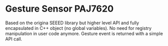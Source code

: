 # Gesture Sensor PAJ7620

Based on the origina SEEED library but higher level API and fully encapsulated in C++ object (no global variables). 
No need for registry manipulation in user code anymore.
Gesture event is returned with a simple API call.
